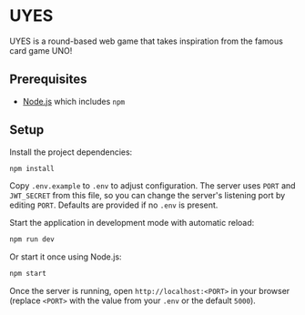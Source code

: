 # UYES

UYES is a round-based web game that takes inspiration from the famous card game UNO!

## Prerequisites

- [Node.js](https://nodejs.org/) which includes `npm`

## Setup

Install the project dependencies:

```bash
npm install
```

Copy `.env.example` to `.env` to adjust configuration. The server uses `PORT` and `JWT_SECRET` from this file, so you can change the server's listening port by editing `PORT`. Defaults are provided if no `.env` is present.


Start the application in development mode with automatic reload:

```bash
npm run dev
```

Or start it once using Node.js:

```bash
npm start
```

Once the server is running, open `http://localhost:<PORT>` in your browser (replace `<PORT>` with the value from your `.env` or the default `5000`).

